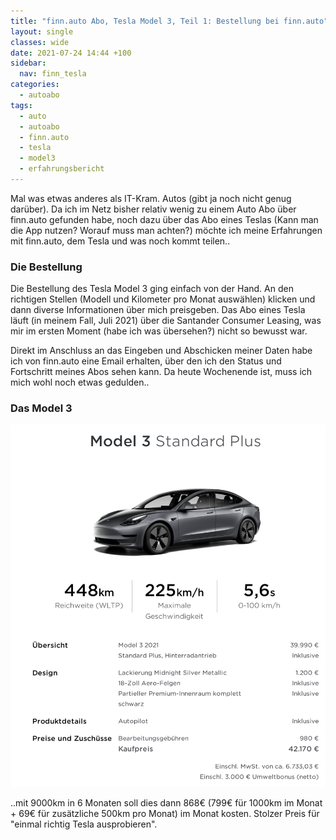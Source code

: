 ```yaml
---
title: "finn.auto Abo, Tesla Model 3, Teil 1: Bestellung bei finn.auto"
layout: single
classes: wide
date: 2021-07-24 14:44 +100
sidebar:
  nav: finn_tesla
categories:
  - autoabo
tags:
  - auto
  - autoabo
  - finn.auto
  - tesla
  - model3
  - erfahrungsbericht
---
```

Mal was etwas anderes als IT-Kram. Autos (gibt ja noch nicht genug darüber). Da ich im Netz bisher relativ wenig zu einem Auto
Abo über finn.auto gefunden habe, noch dazu über das Abo eines Teslas (Kann man die App nutzen? Worauf muss man achten?) möchte
ich meine Erfahrungen mit finn.auto, dem Tesla und was noch kommt teilen..

### Die Bestellung

Die Bestellung des Tesla Model 3 ging einfach von der Hand. An den richtigen Stellen (Modell und Kilometer pro Monat auswählen)
klicken und dann diverse Informationen über mich preisgeben. Das Abo eines Tesla läuft (in meinem Fall, Juli 2021) über die Santander
Consumer Leasing, was mir im ersten Moment (habe ich was übersehen?) nicht so bewusst war.

Direkt im Anschluss an das Eingeben und Abschicken meiner Daten habe ich von finn.auto eine Email erhalten, über den ich den Status
und Fortschritt meines Abos sehen kann. Da heute Wochenende ist, muss ich mich wohl noch etwas gedulden..

### Das Model 3

![finn.auto Tesla Model 3 Konfiguration](/assets/images/finnauto_tesla_model3_konfig.png)

..mit 9000km in 6 Monaten soll dies dann 868€ (799€ für 1000km im Monat + 69€ für zusätzliche 500km pro Monat) im Monat kosten. Stolzer Preis für "einmal richtig Tesla ausprobieren".
